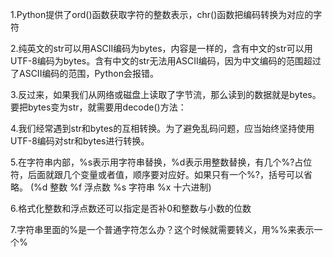 1.Python提供了ord()函数获取字符的整数表示，chr()函数把编码转换为对应的字符

2.纯英文的str可以用ASCII编码为bytes，内容是一样的，含有中文的str可以用UTF-8编码为bytes。含有中文的str无法用ASCII编码，因为中文编码的范围超过了ASCII编码的范围，Python会报错。

3.反过来，如果我们从网络或磁盘上读取了字节流，那么读到的数据就是bytes。要把bytes变为str，就需要用decode()方法：

4.我们经常遇到str和bytes的互相转换。为了避免乱码问题，应当始终坚持使用UTF-8编码对str和bytes进行转换。

5.在字符串内部，%s表示用字符串替换，%d表示用整数替换，有几个%?占位符，后面就跟几个变量或者值，顺序要对应好。如果只有一个%?，括号可以省略。  (%d 整数  %f 浮点数 %s 字符串 %x 十六进制)

6.格式化整数和浮点数还可以指定是否补0和整数与小数的位数

7.字符串里面的%是一个普通字符怎么办？这个时候就需要转义，用%%来表示一个%